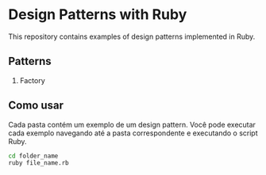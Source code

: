 # Design Patterns with Ruby

This repository contains examples of design patterns implemented in Ruby.

## Patterns

1. Factory


## Como usar

Cada pasta contém um exemplo de um design pattern. Você pode executar cada exemplo navegando até a pasta correspondente e executando o script Ruby.

```bash
cd folder_name
ruby file_name.rb
```